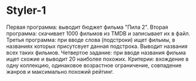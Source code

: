 # Styler-1

Первая программа: выводит бюджет фильма "Пила 2".
Вторая программа: скачивает 1000 фильмов из TMDB и записывает их в файл.
Третья программа: при вводе слова (подстроки) ищет фильмы, в названиях которых присутсвует данная подстрока. Выводит названия всех таких фильмов.
Четвертое задание: при вводе названия фильма ищет схожие и выводит 20 наиболее похожих. Критерии: вхождение в одну коллекцию, одинаковое возрастное ограничение, совпадение жанров и максимально похожий рейтинг.
